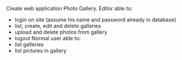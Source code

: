 Create web application Photo Gallery.
  Editor able to:
  * login on site (assume his name and password already in database)
  * list, create, edit and delete galleries
  * upload and delete photos from gallery
  * logout
  Normal user able to:
  * list galleries
  * list pictures in gallery